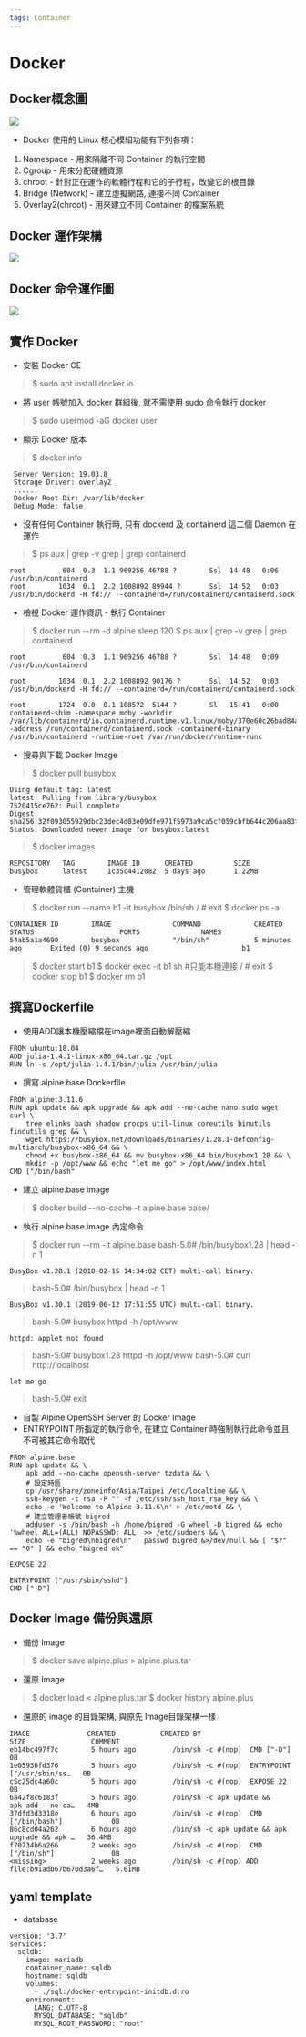```yaml
---
tags: Container
---
```

# Docker
## Docker概念圖
![](https://i.imgur.com/DLpqRA0.png)
- Docker 使用的 Linux 核心模組功能有下列各項：
1. Namespace - 用來隔離不同 Container 的執行空間
2. Cgroup - 用來分配硬體資源
3. chroot - 針對正在運作的軟體行程和它的子行程，改變它的根目錄
4. Bridge (Network) - 建立虛擬網路, 連接不同 Container 
5. Overlay2(chroot) - 用來建立不同 Container 的檔案系統
## Docker  運作架構
![](https://i.imgur.com/GmU7xuH.png)

##  Docker 命令運作圖
![](https://i.imgur.com/8PSmHM0.png)
## 實作 Docker
- 安裝 Docker CE
> $ sudo  apt  install  docker.io
- 將 user 帳號加入 docker 群組後, 就不需使用 sudo 命令執行 docker
> $ sudo  usermod  -aG  docker user
- 顯示 Docker 版本
>$ docker info
```
 Server Version: 19.03.8
 Storage Driver: overlay2
 ......
 Docker Root Dir: /var/lib/docker
 Debug Mode: false
```
- 沒有任何 Container 執行時, 只有 dockerd 及 containerd 這二個 Daemon 在運作
> $ ps aux | grep -v grep | grep containerd
```
root         604  0.3  1.1 969256 46788 ?        Ssl  14:48   0:06 /usr/bin/containerd
root        1034  0.1  2.2 1008892 89944 ?       Ssl  14:52   0:03 /usr/bin/dockerd -H fd:// --containerd=/run/containerd/containerd.sock
```
- 檢視 Docker 運作資訊 - 執行 Container
> $ docker run --rm -d alpine sleep 120
> $ ps aux | grep -v grep | grep containerd
```
root         604  0.3  1.1 969256 46788 ?        Ssl  14:48   0:09 /usr/bin/containerd

root        1034  0.1  2.2 1008892 90176 ?       Ssl  14:52   0:03 /usr/bin/dockerd -H fd:// --containerd=/run/containerd/containerd.sock

root        1724  0.0  0.1 108572  5144 ?        Sl   15:41   0:00 containerd-shim -namespace moby -workdir /var/lib/containerd/io.containerd.runtime.v1.linux/moby/370e60c26bad84ada53e6ee55ece894d22a31aabb160de1ab9f26994e89c7a12 -address /run/containerd/containerd.sock -containerd-binary /usr/bin/containerd -runtime-root /var/run/docker/runtime-runc
```
- 搜尋與下載 Docker Image
> $ docker pull busybox
```
Using default tag: latest
latest: Pulling from library/busybox
7520415ce762: Pull complete 
Digest: sha256:32f093055929dbc23dec4d03e09dfe971f5973a9ca5cf059cbfb644c206aa83f
Status: Downloaded newer image for busybox:latest
```
> $ docker images
```
REPOSITORY   TAG        IMAGE ID      CREATED          SIZE
busybox      latest     1c35c4412082  5 days ago       1.22MB
```
- 管理軟體貨櫃 (Container) 主機
> $ docker run --name b1 -it busybox /bin/sh
> / # exit
> $ docker ps -a
```
CONTAINER ID        IMAGE               COMMAND             CREATED             STATUS                     PORTS               NAMES
54ab5a1a4690        busybox             "/bin/sh"           5 minutes ago       Exited (0) 9 seconds ago                       b1
```
> $ docker start b1
> $ docker exec -it b1 sh      #只能本機連接
> / # exit
>$ docker stop b1
>$ docker rm b1
## 撰寫Dockerfile
- 使用ADD讓本機壓縮檔在image裡面自動解壓縮
``` 
FROM ubuntu:18.04
ADD julia-1.4.1-linux-x86_64.tar.gz /opt
RUN ln -s /opt/julia-1.4.1/bin/julia /usr/bin/julia
```
- 撰寫 alpine.base Dockerfile
```
FROM alpine:3.11.6
RUN apk update && apk upgrade && apk add --no-cache nano sudo wget curl \
    tree elinks bash shadow procps util-linux coreutils binutils findutils grep && \
    wget https://busybox.net/downloads/binaries/1.28.1-defconfig-multiarch/busybox-x86_64 && \
    chmod +x busybox-x86_64 && mv busybox-x86_64 bin/busybox1.28 && \
    mkdir -p /opt/www && echo "let me go" > /opt/www/index.html
CMD ["/bin/bash"
```
- 建立 alpine.base image
>$ docker build --no-cache  -t alpine.base base/
- 執行 alpine.base image 內定命令
> $ docker run --rm -it alpine.base
> bash-5.0# /bin/busybox1.28 | head -n 1
```
BusyBox v1.28.1 (2018-02-15 14:34:02 CET) multi-call binary.
```
>bash-5.0# /bin/busybox | head -n 1
```
BusyBox v1.30.1 (2019-06-12 17:51:55 UTC) multi-call binary.
```
>bash-5.0# busybox httpd -h /opt/www
```
httpd: applet not found
```
>bash-5.0# busybox1.28 httpd -h /opt/www
>bash-5.0# curl http://localhost
```
let me go
```
>bash-5.0# exit
- 自製 Alpine OpenSSH Server 的 Docker Image
- ENTRYPOINT 所指定的執行命令, 在建立 Container 時強制執行此命令並且不可被其它命令取代
```
FROM alpine.base
RUN apk update && \
    apk add --no-cache openssh-server tzdata && \
    # 設定時區
    cp /usr/share/zoneinfo/Asia/Taipei /etc/localtime && \
    ssh-keygen -t rsa -P "" -f /etc/ssh/ssh_host_rsa_key && \
    echo -e 'Welcome to Alpine 3.11.6\n' > /etc/motd && \ 
    # 建立管理者帳號 bigred   
    adduser -s /bin/bash -h /home/bigred -G wheel -D bigred && echo '%wheel ALL=(ALL) NOPASSWD: ALL' >> /etc/sudoers && \
    echo -e "bigred\nbigred\n" | passwd bigred &>/dev/null && [ "$?" == "0" ] && echo "bigred ok"
 
EXPOSE 22
 
ENTRYPOINT ["/usr/sbin/sshd"]
CMD ["-D"] 
```
## Docker Image 備份與還原
- 備份 Image 
> $ docker save alpine.plus > alpine.plus.tar
- 還原 Image
>$ docker load < alpine.plus.tar
>$ docker history alpine.plus
- 還原的 image 的目錄架構, 與原先 Image目錄架構一樣
```
IMAGE              CREATED           CREATED BY                                      SIZE                COMMENT
eb14bc497f7c        5 hours ago         /bin/sh -c #(nop)  CMD ["-D"]                   0B                  
1e05936fd376        5 hours ago         /bin/sh -c #(nop)  ENTRYPOINT ["/usr/sbin/ss…   0B                  
c5c25dc4a60c        5 hours ago         /bin/sh -c #(nop)  EXPOSE 22                    0B                  
6a42f8c6183f        5 hours ago         /bin/sh -c apk update &&     apk add --no-ca…   4MB                 
37dfd3d3318e        6 hours ago         /bin/sh -c #(nop)  CMD ["/bin/bash"]            0B                  
86c8cd04a262        6 hours ago         /bin/sh -c apk update && apk upgrade && apk …   36.4MB              
f70734b6a266        2 weeks ago         /bin/sh -c #(nop)  CMD ["/bin/sh"]              0B                  
<missing>           2 weeks ago         /bin/sh -c #(nop) ADD file:b91adb67b670d3a6f…   5.61MB
```
## yaml template
- database
```yaml=
version: '3.7'
services:
  sqldb:
    image: mariadb
    container_name: sqldb
    hostname: sqldb
    volumes:
      - ./sql:/docker-entrypoint-initdb.d:ro
    environment:
      LANG: C.UTF-8
      MYSQL_DATABASE: "sqldb"
      MYSQL_ROOT_PASSWORD: "root"
```

